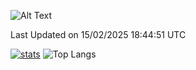 ![Alt Text](https://media.tenor.com/3Gehha8RO-sAAAAC/goose-dance.gif)

<!--START_SECTION:waka-->

 Last Updated on 15/02/2025 18:44:51 UTC
<!--END_SECTION:waka-->
[![stats](https://github-readme-stats-rose-phi.vercel.app/api?username=jxncted&count_private=true)](https://github.com/jxncted/github-readme-stats)
![Top Langs](https://github-readme-stats-rose-phi.vercel.app/api/top-langs/?username=jxncted\&layout=compact&hide=c,assembly,jupyter%20notebook)
